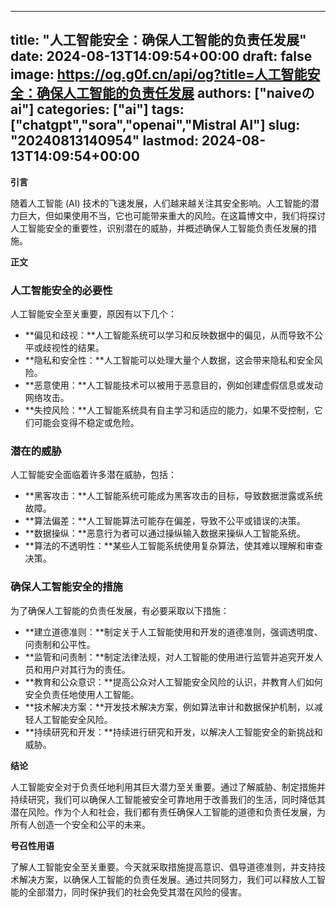 
---
title: "人工智能安全：确保人工智能的负责任发展"
date: 2024-08-13T14:09:54+00:00
draft: false
image: https://og.g0f.cn/api/og?title=人工智能安全：确保人工智能的负责任发展
authors: ["naiveのai"]
categories: ["ai"]
tags: ["chatgpt","sora","openai","Mistral AI"]
slug: "20240813140954"
lastmod: 2024-08-13T14:09:54+00:00
---
**引言**

随着人工智能 (AI) 技术的飞速发展，人们越来越关注其安全影响。人工智能的潜力巨大，但如果使用不当，它也可能带来重大的风险。在这篇博文中，我们将探讨人工智能安全的重要性，识别潜在的威胁，并概述确保人工智能负责任发展的措施。

**正文**

### 人工智能安全的必要性

人工智能安全至关重要，原因有以下几个：

- **偏见和歧视：**人工智能系统可以学习和反映数据中的偏见，从而导致不公平或歧视性的结果。
- **隐私和安全性：**人工智能可以处理大量个人数据，这会带来隐私和安全风险。
- **恶意使用：**人工智能技术可以被用于恶意目的，例如创建虚假信息或发动网络攻击。
- **失控风险：**人工智能系统具有自主学习和适应的能力，如果不受控制，它们可能会变得不稳定或危险。

### 潜在的威胁

人工智能安全面临着许多潜在威胁，包括：

- **黑客攻击：**人工智能系统可能成为黑客攻击的目标，导致数据泄露或系统故障。
- **算法偏差：**人工智能算法可能存在偏差，导致不公平或错误的决策。
- **数据操纵：**恶意行为者可以通过操纵输入数据来操纵人工智能系统。
- **算法的不透明性：**某些人工智能系统使用复杂算法，使其难以理解和审查决策。

### 确保人工智能安全的措施

为了确保人工智能的负责任发展，有必要采取以下措施：

- **建立道德准则：**制定关于人工智能使用和开发的道德准则，强调透明度、问责制和公平性。
- **监管和问责制：**制定法律法规，对人工智能的使用进行监管并追究开发人员和用户对其行为的责任。
- **教育和公众意识：**提高公众对人工智能安全风险的认识，并教育人们如何安全负责任地使用人工智能。
- **技术解决方案：**开发技术解决方案，例如算法审计和数据保护机制，以减轻人工智能安全风险。
- **持续研究和开发：**持续进行研究和开发，以解决人工智能安全的新挑战和威胁。

**结论**

人工智能安全对于负责任地利用其巨大潜力至关重要。通过了解威胁、制定措施并持续研究，我们可以确保人工智能被安全可靠地用于改善我们的生活，同时降低其潜在风险。作为个人和社会，我们都有责任确保人工智能的道德和负责任发展，为所有人创造一个安全和公平的未来。

**号召性用语**

了解人工智能安全至关重要。今天就采取措施提高意识、倡导道德准则，并支持技术解决方案，以确保人工智能的负责任发展。通过共同努力，我们可以释放人工智能的全部潜力，同时保护我们的社会免受其潜在风险的侵害。